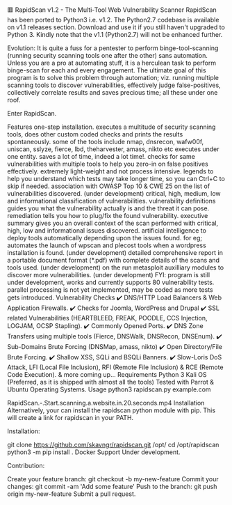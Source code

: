 🟥 RapidScan v1.2 - The Multi-Tool Web Vulnerability Scanner
RapidScan has been ported to Python3 i.e. v1.2. The Python2.7 codebase is available on v1.1 releases section. Download and use it if you still haven't upgraded to Python 3. Kindly note that the v1.1 (Python2.7) will not be enhanced further.

Evolution:
It is quite a fuss for a pentester to perform binge-tool-scanning (running security scanning tools one after the other) sans automation. Unless you are a pro at automating stuff, it is a herculean task to perform binge-scan for each and every engagement. The ultimate goal of this program is to solve this problem through automation; viz. running multiple scanning tools to discover vulnerabilities, effectively judge false-positives, collectively correlate results and saves precious time; all these under one roof.

Enter RapidScan.

Features
one-step installation.
executes a multitude of security scanning tools, does other custom coded checks and prints the results spontaneously.
some of the tools include nmap, dnsrecon, wafw00f, uniscan, sslyze, fierce, lbd, theharvester, amass, nikto etc executes under one entity.
saves a lot of time, indeed a lot time!.
checks for same vulnerabilities with multiple tools to help you zero-in on false positives effectively.
extremely light-weight and not process intensive.
legends to help you understand which tests may take longer time, so you can Ctrl+C to skip if needed.
association with OWASP Top 10 & CWE 25 on the list of vulnerabilities discovered. (under development)
critical, high, medium, low and informational classification of vulnerabilities.
vulnerability definitions guides you what the vulnerability actually is and the threat it can pose.
remediation tells you how to plug/fix the found vulnerability.
executive summary gives you an overall context of the scan performed with critical, high, low and informational issues discovered.
artificial intelligence to deploy tools automatically depending upon the issues found. for eg; automates the launch of wpscan and plecost tools when a wordpress installation is found. (under development)
detailed comprehensive report in a portable document format (*.pdf) with complete details of the scans and tools used. (under development)
on the run metasploit auxilliary modules to discover more vulnerabilities. (under development)
FYI:
program is still under development, works and currently supports 80 vulnerability tests.
parallel processing is not yet implemented, may be coded as more tests gets introduced.
Vulnerability Checks
✔️ DNS/HTTP Load Balancers & Web Application Firewalls.
✔️ Checks for Joomla, WordPress and Drupal
✔️ SSL related Vulnerabilities (HEARTBLEED, FREAK, POODLE, CCS Injection, LOGJAM, OCSP Stapling).
✔️ Commonly Opened Ports.
✔️ DNS Zone Transfers using multiple tools (Fierce, DNSWalk, DNSRecon, DNSEnum).
✔️ Sub-Domains Brute Forcing (DNSMap, amass, nikto)
✔️ Open Directory/File Brute Forcing.
✔️ Shallow XSS, SQLi and BSQLi Banners.
✔️ Slow-Loris DoS Attack, LFI (Local File Inclusion), RFI (Remote File Inclusion) & RCE (Remote Code Execution).
& more coming up...
Requirements
Python 3
Kali OS (Preferred, as it is shipped with almost all the tools)
Tested with Parrot & Ubuntu Operating Systems.
Usage
python3 rapidscan.py example.com

 RapidScan.-.Start.scanning.a.website.in.20.seconds.mp4 
Installation
Alternatively, your can install the rapidscan python module with pip. This will create a link for rapidscan in your PATH.

Installation:

git clone https://github.com/skavngr/rapidscan.git /opt/
cd /opt/rapidscan
python3 -m pip install .
Docker Support
Under development.

Contribution:

Create your feature branch: git checkout -b my-new-feature
Commit your changes: git commit -am 'Add some feature'
Push to the branch: git push origin my-new-feature
Submit a pull request.
